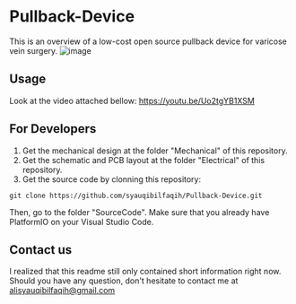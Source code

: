 # Pullback-Device
This is an overview of a low-cost open source pullback device for varicose vein surgery.
![image](https://github.com/syauqibilfaqih/Pullback-Device/assets/70939903/c3945d6e-a811-46b0-b138-a8d5c8ff6108)


## Usage
Look at the video attached bellow:
https://youtu.be/Uo2tgYB1XSM

## For Developers
1. Get the mechanical design at the folder "Mechanical" of this repository.
2. Get the schematic and PCB layout at the folder "Electrical" of this repository.
3. Get the source code by clonning this repository:
```
git clone https://github.com/syauqibilfaqih/Pullback-Device.git
```
Then, go to the folder "SourceCode". Make sure that you already have PlatformIO on your Visual Studio Code.

## Contact us
I realized that this readme still only contained short information right now. Should you have any question, don't hesitate to contact me at alisyauqibilfaqih@gmail.com
